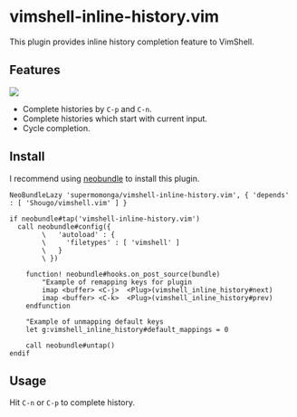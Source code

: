 # vimshell-inline-history.vim

This plugin provides inline history completion feature to VimShell.

## Features

![](http://gifzo.net/UKIIEtj887.gif)

- Complete histories by `C-p` and `C-n`.
- Complete histories which start with current input.
- Cycle completion.

## Install

I recommend using [neobundle](https://github.com/shougo/neobundle.vim) to install this plugin.

```vim
NeoBundleLazy 'supermomonga/vimshell-inline-history.vim', { 'depends' : [ 'Shougo/vimshell.vim' ] }

if neobundle#tap('vimshell-inline-history.vim')
  call neobundle#config({
        \   'autoload' : {
        \     'filetypes' : [ 'vimshell' ]
        \   }
        \ })

	function! neobundle#hooks.on_post_source(bundle)
		"Example of remapping keys for plugin
		imap <buffer> <C-j>  <Plug>(vimshell_inline_history#next)
		imap <buffer> <C-k>  <Plug>(vimshell_inline_history#prev)
	endfunction

	"Example of unmapping default keys
	let g:vimshell_inline_history#default_mappings = 0

	call neobundle#untap()
endif
```

## Usage

Hit `C-n` or `C-p` to complete history.
